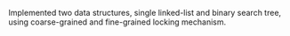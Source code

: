 Implemented two data structures, single linked-list and binary search tree, using coarse-grained and fine-grained locking mechanism.
